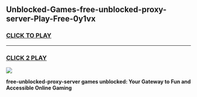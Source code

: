 
## Unblocked-Games-free-unblocked-proxy-server-Play-Free-0y1vx
<h3>
<a href="https://premium76.site?title=free-unblocked-proxy-server&ref=18A1">CLICK TO PLAY</a></h3>
<hr>

<h3>
<a href="https://premium76.site?title=free-unblocked-proxy-server&ref=18A1">CLICK 2 PLAY</a>
  
</h3>

<a href="https://premium76.site?title=free-unblocked-proxy-server&ref=18A1"><img src="https://clearcache.store/games.png"></a>


**free-unblocked-proxy-server games unblocked: Your Gateway to Fun and Accessible Online Gaming**
